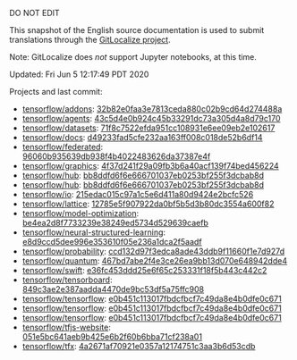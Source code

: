 DO NOT EDIT

This snapshot of the English source documentation is used to submit translations
through the [GitLocalize project](https://gitlocalize.com/repo/4592/).

Note: GitLocalize does *not* support Jupyter notebooks, at this time.

Updated: Fri Jun  5 12:17:49 PDT 2020

Projects and last commit:

- [tensorflow/addons](https://github.com/tensorflow/addons/tree/master/docs): [32b82e0faa3e7813ceda880c02b9cd64d274488a](https://github.com/tensorflow/addons/commit/32b82e0faa3e7813ceda880c02b9cd64d274488a)
- [tensorflow/agents](https://github.com/tensorflow/agents/tree/master/docs): [43c5d4e0b924c45b33291dc73a305d4a8d79c170](https://github.com/tensorflow/agents/commit/43c5d4e0b924c45b33291dc73a305d4a8d79c170)
- [tensorflow/datasets](https://github.com/tensorflow/datasets/tree/master/docs): [71f8c7522efda951cc108931e6ee09eb2e102617](https://github.com/tensorflow/datasets/commit/71f8c7522efda951cc108931e6ee09eb2e102617)
- [tensorflow/docs](https://github.com/tensorflow/docs/tree/master/site/en): [d49233fad5cfe232aa163ff008c018de52b6df14](https://github.com/tensorflow/docs/commit/d49233fad5cfe232aa163ff008c018de52b6df14)
- [tensorflow/federated](https://github.com/tensorflow/federated/tree/master/docs): [96060b935639db938f4b4022483626da37387e4f](https://github.com/tensorflow/federated/commit/96060b935639db938f4b4022483626da37387e4f)
- [tensorflow/graphics](https://github.com/tensorflow/graphics/tree/master/tensorflow_graphics/g3doc): [4f37d241f29a09fb3b6a40acf139f74bed456224](https://github.com/tensorflow/graphics/commit/4f37d241f29a09fb3b6a40acf139f74bed456224)
- [tensorflow/hub](https://github.com/tensorflow/hub/tree/master/docs): [bb8ddfd6f6e666701037eb0253bf255f3dcbab8d](https://github.com/tensorflow/hub/commit/bb8ddfd6f6e666701037eb0253bf255f3dcbab8d)
- [tensorflow/hub](https://github.com/tensorflow/hub/tree/master/examples/colab): [bb8ddfd6f6e666701037eb0253bf255f3dcbab8d](https://github.com/tensorflow/hub/commit/bb8ddfd6f6e666701037eb0253bf255f3dcbab8d)
- [tensorflow/io](https://github.com/tensorflow/io/tree/master/docs): [215edac015c97a1c5e6d411a80d9424e2bcfc526](https://github.com/tensorflow/io/commit/215edac015c97a1c5e6d411a80d9424e2bcfc526)
- [tensorflow/lattice](https://github.com/tensorflow/lattice/tree/master/docs): [12785e5f907922da0bf5b5d3b80dc3554a600f82](https://github.com/tensorflow/lattice/commit/12785e5f907922da0bf5b5d3b80dc3554a600f82)
- [tensorflow/model-optimization](https://github.com/tensorflow/model-optimization/tree/master/tensorflow_model_optimization/g3doc): [be4ea2d8f7733239e38249ed5734d529639caefb](https://github.com/tensorflow/model-optimization/commit/be4ea2d8f7733239e38249ed5734d529639caefb)
- [tensorflow/neural-structured-learning](https://github.com/tensorflow/neural-structured-learning/tree/master/g3doc): [e8d9ccd5dee996e353610f05e236a1dca2f5aadf](https://github.com/tensorflow/neural-structured-learning/commit/e8d9ccd5dee996e353610f05e236a1dca2f5aadf)
- [tensorflow/probability](https://github.com/tensorflow/probability/tree/master/tensorflow_probability/g3doc): [ccd132d97f3edca8ade43ddb9f11660f1e7d927d](https://github.com/tensorflow/probability/commit/ccd132d97f3edca8ade43ddb9f11660f1e7d927d)
- [tensorflow/quantum](https://github.com/tensorflow/quantum/tree/master/docs): [467bd7abe2f4e3ce26ea9bb13d070e648942dde4](https://github.com/tensorflow/quantum/commit/467bd7abe2f4e3ce26ea9bb13d070e648942dde4)
- [tensorflow/swift](https://github.com/tensorflow/swift/tree/master/docs/site): [e36fc453ddd25e6f65c253331f18f5b443c442c2](https://github.com/tensorflow/swift/commit/e36fc453ddd25e6f65c253331f18f5b443c442c2)
- [tensorflow/tensorboard](https://github.com/tensorflow/tensorboard/tree/master/docs): [849c3ae2e387aadda4470de9bc53df5a75ffc908](https://github.com/tensorflow/tensorboard/commit/849c3ae2e387aadda4470de9bc53df5a75ffc908)
- [tensorflow/tensorflow](https://github.com/tensorflow/tensorflow/tree/master/tensorflow/compiler/mlir/g3doc): [e0b451c113017fbdcfbcf7c49da8e4b0dfe0c671](https://github.com/tensorflow/tensorflow/commit/e0b451c113017fbdcfbcf7c49da8e4b0dfe0c671)
- [tensorflow/tensorflow](https://github.com/tensorflow/tensorflow/tree/master/tensorflow/compiler/xla/g3doc): [e0b451c113017fbdcfbcf7c49da8e4b0dfe0c671](https://github.com/tensorflow/tensorflow/commit/e0b451c113017fbdcfbcf7c49da8e4b0dfe0c671)
- [tensorflow/tensorflow](https://github.com/tensorflow/tensorflow/tree/master/tensorflow/lite/g3doc): [e0b451c113017fbdcfbcf7c49da8e4b0dfe0c671](https://github.com/tensorflow/tensorflow/commit/e0b451c113017fbdcfbcf7c49da8e4b0dfe0c671)
- [tensorflow/tfjs-website](https://github.com/tensorflow/tfjs-website/tree/master/docs): [051e5bc641aeb9b425e6b2f60b6bba71cf238a01](https://github.com/tensorflow/tfjs-website/commit/051e5bc641aeb9b425e6b2f60b6bba71cf238a01)
- [tensorflow/tfx](https://github.com/tensorflow/tfx/tree/master/docs): [4a2671af70921e0357a12174751c3aa3b6d53cdb](https://github.com/tensorflow/tfx/commit/4a2671af70921e0357a12174751c3aa3b6d53cdb)

